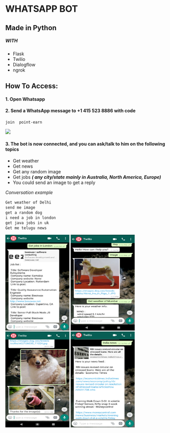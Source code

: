 # WHATSAPP BOT

## Made in Python
#####  WITH
* Flask
* Twilio
* Dialogflow
* ngrok

## How To Access:
#### 1. Open Whatsapp
#### 2.  Send a  **WhatsApp message** to  +1 415 523 8886 with code 
```
join  point-earn
```
![](https://www.twilio.com/console/sms/assets/img/whatsapp-logo_noShadow.png)
####  3. The bot is now connected, and you can ask/talk to him on the following topics 
   * Get weather 
   * Get news
   * Get any random image
   * Get jobs  **_( any city/state mainly in Australia, North America, Europe)_**
   * You could send an image to get a reply
   
  _Conversation example_ 
  ```
  Get weather of Delhi
  send me image
  get a random dog
  i need a job in london
  get java jobs in uk
  Get me telugu news
  ```
  <img src="images/sc1.png" width=200 height=300>  <img src="images/sc2.png" width=200 height=300>
  <img src="images/sc3.png" width=200 height=300>
  <img src="images/sc4.png" width=200 height=300>
  
  
